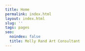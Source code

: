 ```yaml
---
title: Home
permalink: index.html
layout: index.html
slug: ''
tags: pages
seo:
  noindex: false
  title: Molly Rand Art Consultant
---
```



